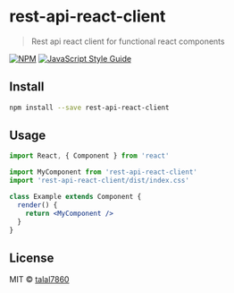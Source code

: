 # rest-api-react-client

> Rest api react client for functional react components

[![NPM](https://img.shields.io/npm/v/rest-api-react-client.svg)](https://www.npmjs.com/package/rest-api-react-client) [![JavaScript Style Guide](https://img.shields.io/badge/code_style-standard-brightgreen.svg)](https://standardjs.com)

## Install

```bash
npm install --save rest-api-react-client
```

## Usage

```jsx
import React, { Component } from 'react'

import MyComponent from 'rest-api-react-client'
import 'rest-api-react-client/dist/index.css'

class Example extends Component {
  render() {
    return <MyComponent />
  }
}
```

## License

MIT © [talal7860](https://github.com/talal7860)
